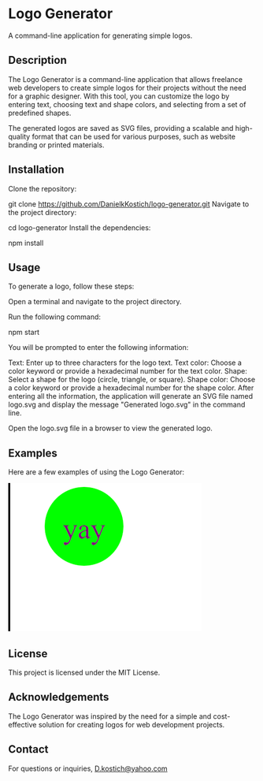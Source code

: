 # Logo Generator
A command-line application for generating simple logos.

## Description
The Logo Generator is a command-line application that allows freelance web developers to create simple logos for their projects without the need for a graphic designer. With this tool, you can customize the logo by entering text, choosing text and shape colors, and selecting from a set of predefined shapes.

The generated logos are saved as SVG files, providing a scalable and high-quality format that can be used for various purposes, such as website branding or printed materials.

## Installation
Clone the repository:

git clone https://github.com/DanielkKostich/logo-generator.git
Navigate to the project directory:

cd logo-generator
Install the dependencies:

npm install

## Usage
To generate a logo, follow these steps:

Open a terminal and navigate to the project directory.

Run the following command:

npm start

You will be prompted to enter the following information:

Text: Enter up to three characters for the logo text.
Text color: Choose a color keyword or provide a hexadecimal number for the text color.
Shape: Select a shape for the logo (circle, triangle, or square).
Shape color: Choose a color keyword or provide a hexadecimal number for the shape color.
After entering all the information, the application will generate an SVG file named logo.svg and display the message "Generated logo.svg" in the command line.

Open the logo.svg file in a browser to view the generated logo.

## Examples
Here are a few examples of using the Logo Generator:

<img src="./examples/svg_logo_example.png"></img>
## License
This project is licensed under the MIT License.

## Acknowledgements
The Logo Generator was inspired by the need for a simple and cost-effective solution for creating logos for web development projects.

## Contact
For questions or inquiries, D.kostich@yahoo.com

